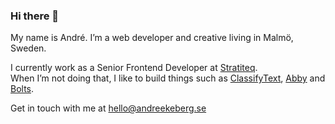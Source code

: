 ### Hi there 👋

My name is André. I’m a web developer and creative living in Malmö, Sweden.

I currently work as a Senior Frontend Developer at [Stratiteq](https://www.stratiteq.com/).<br>
When I’m not doing that, I like to build things such as [ClassifyText](https://github.com/andreekeberg/ml-classify-text-js), [Abby](https://github.com/andreekeberg/abby) and [Bolts](https://github.com/pocketsize/bolts-lib).

Get in touch with me at hello@andreekeberg.se
